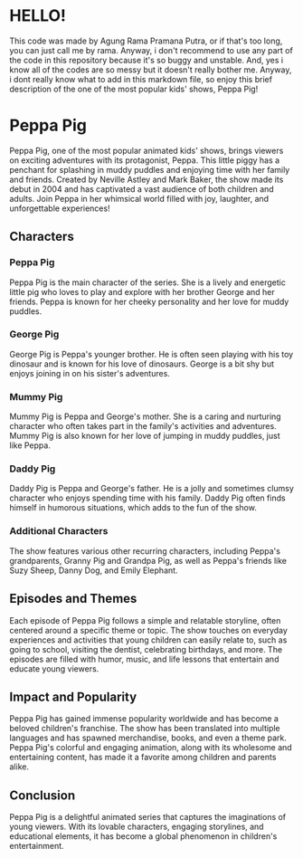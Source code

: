 # HELLO!

This code was made by Agung Rama Pramana Putra, or if that's too long, you can just call me by rama. Anyway, i don't recommend to use any part of the code in this repository because it's so buggy and unstable. And, yes i know all of the codes are so messy but it doesn't really bother me. Anyway, i dont really know what to add in this markdown file, so enjoy this brief description of the one of the most popular kids' shows, Peppa Pig!

# Peppa Pig

Peppa Pig, one of the most popular animated kids' shows, brings viewers on exciting adventures with its protagonist, Peppa. This little piggy has a penchant for splashing in muddy puddles and enjoying time with her family and friends. Created by Neville Astley and Mark Baker, the show made its debut in 2004 and has captivated a vast audience of both children and adults. Join Peppa in her whimsical world filled with joy, laughter, and unforgettable experiences!


## Characters

### Peppa Pig

Peppa Pig is the main character of the series. She is a lively and energetic little pig who loves to play and explore with her brother George and her friends. Peppa is known for her cheeky personality and her love for muddy puddles.

### George Pig

George Pig is Peppa's younger brother. He is often seen playing with his toy dinosaur and is known for his love of dinosaurs. George is a bit shy but enjoys joining in on his sister's adventures.

### Mummy Pig

Mummy Pig is Peppa and George's mother. She is a caring and nurturing character who often takes part in the family's activities and adventures. Mummy Pig is also known for her love of jumping in muddy puddles, just like Peppa.

### Daddy Pig

Daddy Pig is Peppa and George's father. He is a jolly and sometimes clumsy character who enjoys spending time with his family. Daddy Pig often finds himself in humorous situations, which adds to the fun of the show.

### Additional Characters

The show features various other recurring characters, including Peppa's grandparents, Granny Pig and Grandpa Pig, as well as Peppa's friends like Suzy Sheep, Danny Dog, and Emily Elephant.

## Episodes and Themes

Each episode of Peppa Pig follows a simple and relatable storyline, often centered around a specific theme or topic. The show touches on everyday experiences and activities that young children can easily relate to, such as going to school, visiting the dentist, celebrating birthdays, and more. The episodes are filled with humor, music, and life lessons that entertain and educate young viewers.

## Impact and Popularity

Peppa Pig has gained immense popularity worldwide and has become a beloved children's franchise. The show has been translated into multiple languages and has spawned merchandise, books, and even a theme park. Peppa Pig's colorful and engaging animation, along with its wholesome and entertaining content, has made it a favorite among children and parents alike.

## Conclusion

Peppa Pig is a delightful animated series that captures the imaginations of young viewers. With its lovable characters, engaging storylines, and educational elements, it has become a global phenomenon in children's entertainment. 

